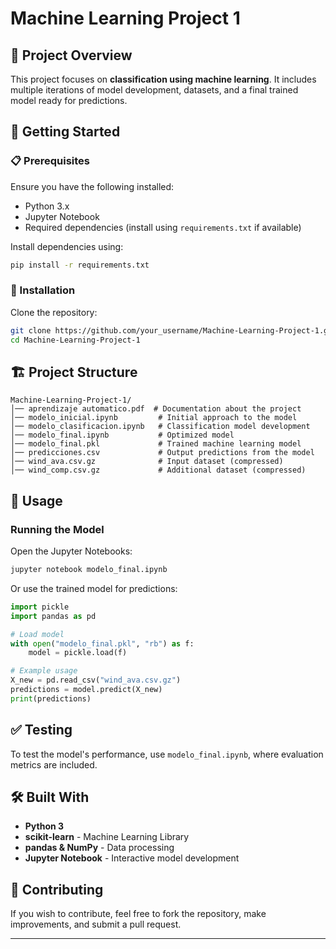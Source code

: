 # Machine Learning Project 1

## 📌 Project Overview
This project focuses on **classification using machine learning**. It includes multiple iterations of model development, datasets, and a final trained model ready for predictions.

## 🚀 Getting Started

### 📋 Prerequisites
Ensure you have the following installed:
- Python 3.x
- Jupyter Notebook
- Required dependencies (install using `requirements.txt` if available)

Install dependencies using:
```sh
pip install -r requirements.txt
```

### 🔧 Installation
Clone the repository:
```sh
git clone https://github.com/your_username/Machine-Learning-Project-1.git
cd Machine-Learning-Project-1
```

## 🏗 Project Structure
```
Machine-Learning-Project-1/
│── aprendizaje automatico.pdf  # Documentation about the project
│── modelo_inicial.ipynb         # Initial approach to the model
│── modelo_clasificacion.ipynb   # Classification model development
│── modelo_final.ipynb           # Optimized model
│── modelo_final.pkl             # Trained machine learning model
│── predicciones.csv             # Output predictions from the model
│── wind_ava.csv.gz              # Input dataset (compressed)
│── wind_comp.csv.gz             # Additional dataset (compressed)
```

## 🎯 Usage

### Running the Model
Open the Jupyter Notebooks:
```sh
jupyter notebook modelo_final.ipynb
```

Or use the trained model for predictions:
```python
import pickle
import pandas as pd

# Load model
with open("modelo_final.pkl", "rb") as f:
    model = pickle.load(f)

# Example usage
X_new = pd.read_csv("wind_ava.csv.gz")
predictions = model.predict(X_new)
print(predictions)
```

## ✅ Testing
To test the model's performance, use `modelo_final.ipynb`, where evaluation metrics are included.

## 🛠 Built With
- **Python 3**
- **scikit-learn** - Machine Learning Library
- **pandas & NumPy** - Data processing
- **Jupyter Notebook** - Interactive model development

## 🤝 Contributing
If you wish to contribute, feel free to fork the repository, make improvements, and submit a pull request.

---

